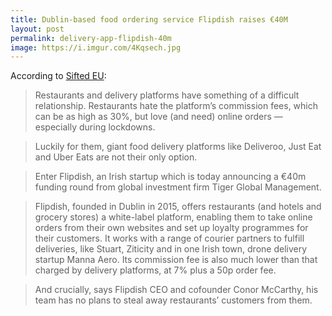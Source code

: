 ```yaml
---
title: Dublin-based food ordering service Flipdish raises €40M
layout: post
permalink: delivery-app-flipdish-40m
image: https://i.imgur.com/4Kqsech.jpg
---
```


According to [Sifted EU](https://sifted.eu/articles/food-delivery-flipdish-e40m/):

> Restaurants and delivery platforms have something of a difficult relationship. Restaurants hate the platform’s commission fees, which can be as high as 30%, but love (and need) online orders — especially during lockdowns. 

> Luckily for them, giant food delivery platforms like Deliveroo, Just Eat and Uber Eats are not their only option.

> Enter Flipdish, an Irish startup which is today announcing a €40m funding round from global investment firm Tiger Global Management. 

> Flipdish, founded in Dublin in 2015, offers restaurants (and hotels and grocery stores) a white-label platform, enabling them to take online orders from their own websites and set up loyalty programmes for their customers. It works with a range of courier partners to fulfill deliveries, like Stuart, Ziticity and in one Irish town, drone delivery startup Manna Aero. Its commission fee is also much lower than that charged by delivery platforms, at 7% plus a 50p order fee. 

> And crucially, says Flipdish CEO and cofounder Conor McCarthy, his team has no plans to steal away restaurants’ customers from them. 
